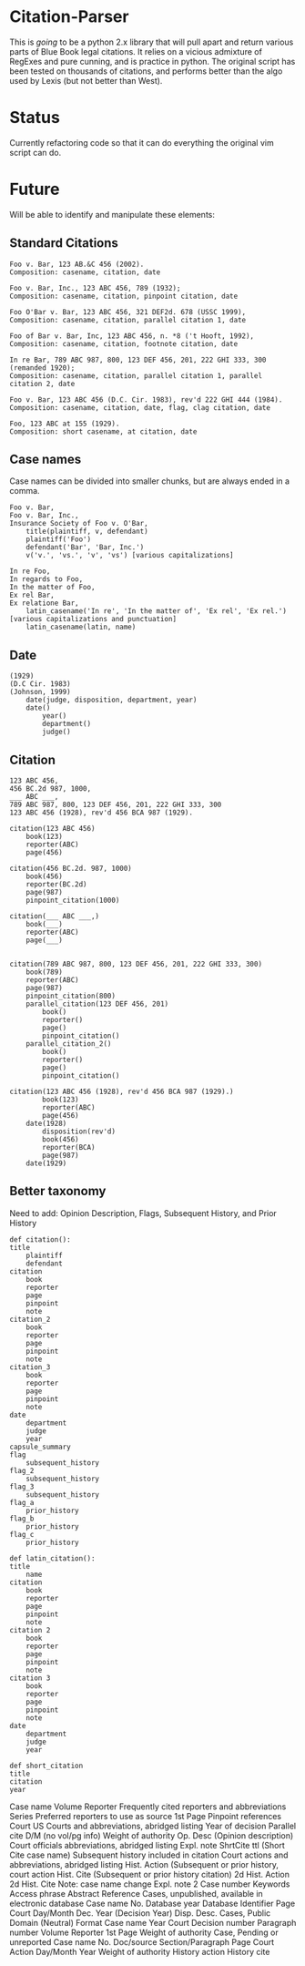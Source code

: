 Citation-Parser
===============

This is *going* to be a python 2.x library that will pull apart and return various parts of Blue Book legal citations. It relies on a vicious admixture of RegExes and pure cunning, and is practice in python. The original script has been tested on thousands of citations, and performs better than the algo used by Lexis (but not better than West).


# Status


Currently refactoring code so that it can do everything the original vim script can do.

# Future

Will be able to identify and manipulate these elements:

## Standard Citations

	Foo v. Bar, 123 AB.&C 456 (2002).
	Composition: casename, citation, date
	
	Foo v. Bar, Inc., 123 ABC 456, 789 (1932);
	Composition: casename, citation, pinpoint citation, date

	Foo O'Bar v. Bar, 123 ABC 456, 321 DEF2d. 678 (USSC 1999),
	Composition: casename, citation, parallel citation 1, date

	Foo of Bar v. Bar, Inc, 123 ABC 456, n. *8 ('t Hooft, 1992),
	Composition: casename, citation, footnote citation, date

	In re Bar, 789 ABC 987, 800, 123 DEF 456, 201, 222 GHI 333, 300 (remanded 1920);
	Composition: casename, citation, parallel citation 1, parallel citation 2, date

	Foo v. Bar, 123 ABC 456 (D.C. Cir. 1983), rev'd 222 GHI 444 (1984).
	Composition: casename, citation, date, flag, clag citation, date

	Foo, 123 ABC at 155 (1929).
	Composition: short casename, at citation, date

## Case names

Case names can be divided into smaller chunks, but are always ended in a comma.

	Foo v. Bar,
	Foo v. Bar, Inc.,
	Insurance Society of Foo v. O'Bar,
		title(plaintiff, v, defendant)
		plaintiff('Foo')
		defendant('Bar', 'Bar, Inc.')
		v('v.', 'vs.', 'v', 'vs') [various capitalizations]

	In re Foo,
	In regards to Foo,
	In the matter of Foo,
	Ex rel Bar,
	Ex relatione Bar,
		latin_casename('In re', 'In the matter of', 'Ex rel', 'Ex rel.') [various capitalizations and punctuation]
		latin_casename(latin, name)

## Date

	(1929)
	(D.C Cir. 1983)
	(Johnson, 1999)
		date(judge, disposition, department, year)
		date()
			year()
			department()
			judge()

## Citation

	123 ABC 456,
	456 BC.2d 987, 1000,
	___ ABC ___,
	789 ABC 987, 800, 123 DEF 456, 201, 222 GHI 333, 300
	123 ABC 456 (1928), rev'd 456 BCA 987 (1929).

	citation(123 ABC 456)
		book(123)
		reporter(ABC)
		page(456)

	citation(456 BC.2d. 987, 1000)
		book(456)
		reporter(BC.2d)
		page(987)
		pinpoint_citation(1000)

	citation(___ ABC ___,)
		book(___)
		reporter(ABC)
		page(___)	

	
	citation(789 ABC 987, 800, 123 DEF 456, 201, 222 GHI 333, 300)
		book(789)
		reporter(ABC)
		page(987)
		pinpoint_citation(800)
		parallel_citation(123 DEF 456, 201)
			book()
			reporter()
			page()
			pinpoint_citation()
		parallel_citation_2()
			book()
			reporter()
			page()
			pinpoint_citation()

	citation(123 ABC 456 (1928), rev'd 456 BCA 987 (1929).)
			book(123)
			reporter(ABC)
			page(456)
		date(1928)
			disposition(rev'd)
			book(456)
			reporter(BCA)
			page(987)
		date(1929)	

## Better taxonomy

Need to add: Opinion Description, Flags, Subsequent History, and Prior History

	def citation():
	title
		plaintiff
		defendant
	citation
		book
		reporter
		page
		pinpoint
		note
	citation_2
		book
		reporter
		page
		pinpoint
		note
	citation_3
		book
		reporter
		page
		pinpoint
		note
	date
		department
		judge
		year
	capsule_summary
	flag
		subsequent_history
	flag_2
		subsequent_history
	flag_3
		subsequent_history
	flag_a
		prior_history
	flag_b
		prior_history
	flag_c
		prior_history
	
	def latin_citation():
	title
		name
	citation
		book
		reporter
		page
		pinpoint
		note
	citation 2
		book
		reporter
		page
		pinpoint
		note
	citation 3
		book
		reporter
		page
		pinpoint
		note
	date
		department
		judge
		year

	def short_citation
	title
	citation
	year	

Case name
Volume
Reporter
Frequently cited reporters and abbreviations
Series
Preferred reporters to use as source
1st Page
Pinpoint references
Court
US Courts and abbreviations, abridged listing
Year of decision
Parallel cite
D/M (no vol/pg info)
Weight of authority
Op. Desc (Opinion description)
Court officials abbreviations, abridged listing
Expl. note
ShrtCite ttl (Short Cite case name)
Subsequent history included in citation
Court actions and abbreviations, abridged listing
Hist. Action (Subsequent or prior history, court action
Hist. Cite (Subsequent or prior history citation)
2d Hist. Action
2d Hist. Cite
Note: case name change
Expl. note 2
Case number
Keywords
Access phrase
Abstract
Reference
Cases, unpublished, available in electronic database
Case name
No.
Database year
Database
Identifier
Page
Court
Day/Month
Dec. Year (Decision Year)
Disp. Desc.
Cases, Public Domain (Neutral) Format
Case name
Year
Court
Decision number
Paragraph number
Volume
Reporter
1st Page
Weight of authority
Case, Pending or unreported
Case name
No.
Doc/source
Section/Paragraph
Page
Court
Action
Day/Month
Year
Weight of authority
History action
History cite
